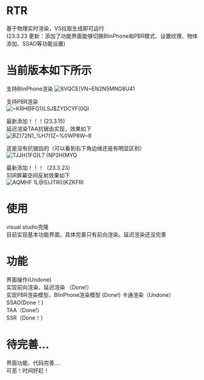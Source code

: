 
# RTR
基于物理实时渲染，VS拉取生成即可运行  
(23.3.23 更新：添加了功能界面能够切换BlinPhone和PBR模式、设置纹理、物体添加、SSAO等功能设置)  

# 当前版本如下所示  
支持BlinPhone渲染 
![8VQ`CE(VN~EN2N5M`NG8U41](https://user-images.githubusercontent.com/83110022/227155921-0c5810e5-8fd8-41cf-87c5-3b5cca54229d.png)  

支持PBR渲染  
![~KRH@FG1}LSJ$ZYDCYF(0QI](https://user-images.githubusercontent.com/83110022/227155958-d4ad36e9-77c9-4631-b796-91a98bc937aa.png)  

最新添加！！！(23.3.15)  
延迟渲染TAA抗锯齿实现，效果如下  
![BZ)72N1_%H7(1Z~%0WP8W~8](https://user-images.githubusercontent.com/83110022/225261157-63a69fbe-fb0c-4e83-82fe-40e34b14f1b9.png)  

这是没有抗锯齿的（可以看到右下角边缘还是有明显区别）  
![TJJH(1F$G)L7 ($NP2H(MYQ](https://user-images.githubusercontent.com/83110022/225262626-2ef09ebf-cae9-4330-bac9-ae7f9df02d3c.png)  

最新添加！！！（23.3.23）  
SSR屏幕空间反射效果如下  
![AQMHF 1L@S}JTRI({KZKFRI](https://user-images.githubusercontent.com/83110022/227194523-445f9177-70b6-4d20-bcef-7d31a8cd0626.png)  


# 使用  
visual studio克隆  
目前实现基本功能界面。具体完善只有前向渲染。延迟渲染还没完善  

# 功能
界面操作(Undone)    
实现前向渲染、延迟渲染  （Done!）  
实现PBR渲染模型、BlinPhone渲染模型  (Done!)
卡通渲染（Undone）  
SSAO(Done！)  
TAA（Done!）    
SSR（Done！）   

# 待完善...  
界面功能、代码完善....   
可恶！时间好赶！  

